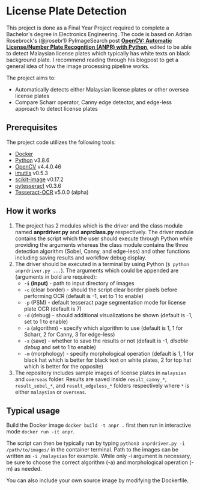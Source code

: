# License Plate Detection

This project is done as a Final Year Project required to complete a Bachelor's degree in Electronics Engineering. The code is based on Adrian Rosebrock's (@jrosebr1) PyImageSearch post [**OpenCV: Automatic License/Number Plate Recognition (ANPR) with Python**](https://www.pyimagesearch.com/2020/09/21/opencv-automatic-license-number-plate-recognition-anpr-with-python/), edited to be able to detect Malaysian license plates which typically has white texts on black background plate. I recommend reading through his blogpost to get a general idea of how the image processing pipeline works.

The project aims to:

- Automatically detects either Malaysian license plates or other oversea license plates
- Compare Scharr operator, Canny edge detector, and edge-less approach to detect license plates

## Prerequisites

The project code utilizes the following tools:

- [Docker](https://www.docker.com/)
- [Python](https://www.python.org/) v3.8.6
- [OpenCV](https://opencv.org/) v4.4.0.46
- [imutils](https://github.com/jrosebr1/imutils) v0.5.3
- [scikit-image](https://scikit-image.org/) v0.17.2
- [pytesseract](https://github.com/madmaze/pytesseract) v0.3.6
- [Tesseract-OCR](https://tesseract-ocr.github.io/tessdoc/) v5.0.0 (alpha)

## How it works

1. The project has 2 modules which is the driver and the class module named **anprdriver.py** and **anprclass.py** respectively. The driver module contains the script which the user should execute through Python while providing the arguments whereas the class module contains the three detection algorithm (Sobel, Canny, and edge-less) and other functions including saving results and workflow debug display.
2. The driver should be executed in a terminal by using Python (`$ python anprdriver.py ...`). The arguments which could be appended are (arguments in bold are required):
   - **`-i` (input)** - path to input directory of images
   - `-c` (clear border) - should the script clear border pixels before performing OCR (default is -1, set to 1 to enable)
   - `-p` (PSM) - default tesseract page segmentation mode for license plate OCR (default is 7)
   - `-d` (debug) - should additional visualizations be shown (default is -1, set to 1 to enable)
   - `-a` (algorithm) - specify which algorithm to use (default is 1, 1 for Scharr, 2 for Canny, 3 for edge-less)
   - `-s` (save) - whether to save the results or not (default is -1, _disable debug_ and set to 1 to enable)
   - `-m` (morphology) - specify morphological operation (default is 1, 1 for black hat which is better for black text on white plates, 2 for top hat which is better for the opposite)
3. The repository includes sample images of license plates in `malaysian` and `overseas` folder. Results are saved inside `result_canny_*`, `result_sobel_*`, and `result_edgeless_*` folders respectively where `*` is either `malaysian` or `overseas`.

## Typical usage

Build the Docker image `docker build -t anpr .` first then run in interactive mode `docker run -it anpr`.

The script can then be typically run by typing `python3 anprdriver.py -i /path/to/images/` in the container terminal. Path to the images can be written as `-i /malaysian` for example. While only -i argument is necessary, be sure to choose the correct algorithm (-a) and morphological operation (-m) as needed.

You can also include your own source image by modifying the Dockerfile.
